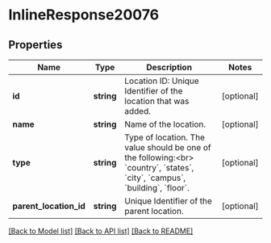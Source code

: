 # InlineResponse20076

## Properties
Name | Type | Description | Notes
------------ | ------------- | ------------- | -------------
**id** | **string** | Location ID: Unique Identifier of the location that was added. | [optional] 
**name** | **string** | Name of the location. | [optional] 
**type** | **string** | Type of location. The value should be one of the following:&lt;br&gt; &#x60;country&#x60;, &#x60;states&#x60;, &#x60;city&#x60;, &#x60;campus&#x60;, &#x60;building&#x60;, &#x60;floor&#x60;. | [optional] 
**parent_location_id** | **string** | Unique Identifier of the parent location. | [optional] 

[[Back to Model list]](../README.md#documentation-for-models) [[Back to API list]](../README.md#documentation-for-api-endpoints) [[Back to README]](../README.md)


